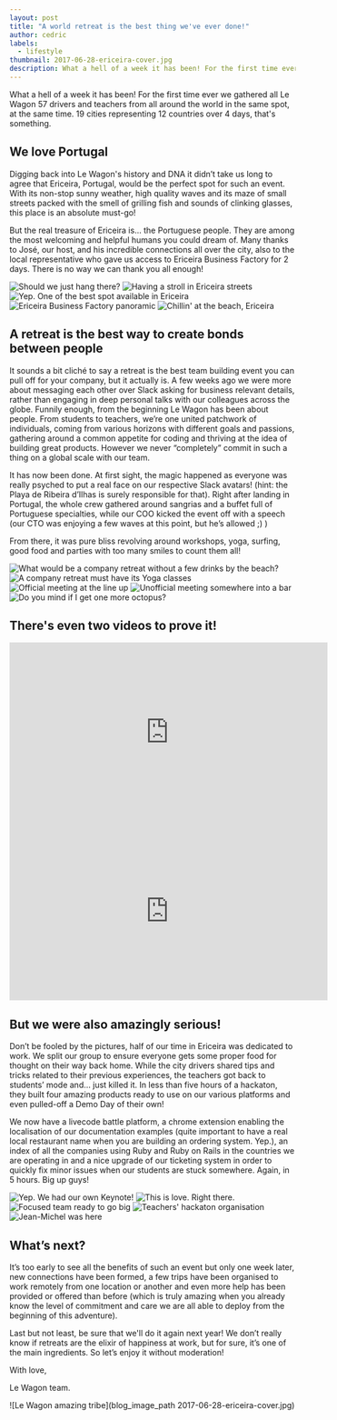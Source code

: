 ```yaml
---
layout: post
title: "A world retreat is the best thing we've ever done!"
author: cedric
labels:
  - lifestyle
thumbnail: 2017-06-28-ericeira-cover.jpg
description: What a hell of a week it has been! For the first time ever we gathered all Le Wagon 57 drivers and teachers from all around the world in the same spot, at the same time.
---
```


What a hell of a week it has been! For the first time ever we gathered all Le Wagon 57 drivers and teachers from all around the world in the same spot, at the same time. 19 cities representing 12 countries over 4 days, that's something.

## We love Portugal

Digging back into Le Wagon's history and DNA it didn’t take us long to agree that Ericeira, Portugal, would be the perfect spot for such an event. With its non-stop sunny weather, high quality waves and its maze of small streets packed with the smell of grilling fish and sounds of clinking glasses, this place is an absolute must-go!

But the real treasure of Ericeira is… the Portuguese people. They are among the most welcoming and helpful humans you could dream of. Many thanks to José, our host, and his incredible connections all over the city, also to the local representative who gave us access to Ericeira Business Factory for 2 days. There is no way we can thank you all enough!

<div class="photo-gallery">
  <img class="mid" src="blog_image_path 2017-06-28-ericeira-6.jpg" alt="Should we just hang there?">
  <img class="mid" src="blog_image_path 2017-06-28-ericeira-5.jpg" alt="Having a stroll in Ericeira streets">
  <img class="full" src="blog_image_path 2017-06-28-ericeira-22.jpg" alt="Yep. One of the best spot available in Ericeira">
  <img class="mid" src="blog_image_path 2017-06-28-ericeira-19.jpg" alt="Ericeira Business Factory panoramic">
  <img class="mid" src="blog_image_path 2017-06-28-ericeira-1.jpg" alt="Chillin' at the beach, Ericeira">
</div>

## A retreat is the best way to create bonds between people

It sounds a bit cliché to say a retreat is the best team building event you can pull off for your company, but it actually is. A few weeks ago we were more about messaging each other over Slack asking for business relevant details, rather than engaging in deep personal talks with our colleagues across the globe. Funnily enough, from the beginning Le Wagon has been about people. From students to teachers, we’re one united patchwork of individuals, coming from various horizons with different goals and passions, gathering around a common appetite for coding and thriving at the idea of building great products. However we never “completely” commit in such a thing on a global scale with our team.

It has now been done. At first sight, the magic happened as everyone was really psyched to put a real face on our respective Slack avatars! (hint: the Playa de Ribeira d’Ilhas is surely responsible for that). Right after landing in Portugal, the whole crew gathered around sangrias and a buffet full of Portuguese specialties, while our COO kicked the event off with a speech (our CTO was enjoying a few waves at this point, but he’s allowed ;) )

From there, it was pure bliss revolving around workshops, yoga, surfing, good food and parties with too many smiles to count them all!

<div class="photo-gallery">
  <img class="mid" src="blog_image_path 2017-06-28-ericeira-3.jpg" alt="What would be a company retreat without a few drinks by the beach?">
  <img class="mid" src="blog_image_path 2017-06-28-ericeira-16.jpg" alt="A company retreat must have its Yoga classes">
  <img class="full" src="blog_image_path 2017-06-28-ericeira-9.jpg" alt="Official meeting at the line up">
  <img class="mid" src="blog_image_path 2017-06-28-ericeira-17.jpg" alt="Unofficial meeting somewhere into a bar">
  <img class="mid" src="blog_image_path 2017-06-28-ericeira-21.jpg" alt="Do you mind if I get one more octopus?">
</div>

## There's even two videos to prove it!

<div class="video-container">
  <div class="video-wrapper">
    <iframe width="560" height="315" src="https://www.youtube.com/embed/VUwd0J86_14" frameborder="0" allowfullscreen></iframe>
  </div>
</div>

<div class="video-container">
  <div class="video-wrapper">
    <iframe width="560" height="315" src="https://www.youtube.com/embed/_yZwUsWAw4g" frameborder="0" allowfullscreen></iframe>
  </div>
</div>

## But we were also amazingly serious!

Don’t be fooled by the pictures, half of our time in Ericeira was dedicated to work. We split our group to ensure everyone gets some proper food for thought on their way back home. While the city drivers shared tips and tricks related to their previous experiences, the teachers got back to students’ mode and… just killed it. In less than five hours of a hackaton, they built four amazing products ready to use on our various platforms and even pulled-off a Demo Day of their own!

We now have a livecode battle platform, a chrome extension enabling the localisation of our documentation examples (quite important to have a real local restaurant name when you are building an ordering system. Yep.), an index of all the companies using Ruby and Ruby on Rails in the countries we are operating in and a nice upgrade of our ticketing system in order to quickly fix minor issues when our students are stuck somewhere. Again, in 5 hours. Big up guys!

<div class="photo-gallery">
  <img class="mid" src="blog_image_path 2017-06-28-ericeira-4.jpg" alt="Yep. We had our own Keynote!">
  <img class="mid" src="blog_image_path 2017-06-28-ericeira-27.jpg" alt="This is love. Right there.">
  <img class="full" src="blog_image_path 2017-06-28-ericeira-12.jpg" alt="Focused team ready to go big">
  <img class="mid" src="blog_image_path 2017-06-28-ericeira-13.jpg" alt="Teachers' hackaton organisation">
  <img class="mid" src="blog_image_path 2017-06-28-ericeira-10.jpg" alt="Jean-Michel was here">
</div>

## What’s next?

It’s too early to see all the benefits of such an event but only one week later, new connections have been formed, a few trips have been organised to work remotely from one location or another and even more help has been provided or offered than before (which is truly amazing when you already know the level of commitment and care we are all able to deploy from the beginning of this adventure).

Last but not least, be sure that we'll do it again next year! We don’t really know if retreats are the elixir of happiness at work, but for sure, it’s one of the main ingredients. So let’s enjoy it without moderation!

With love,

Le Wagon team.

![Le Wagon amazing tribe](blog_image_path 2017-06-28-ericeira-cover.jpg)

